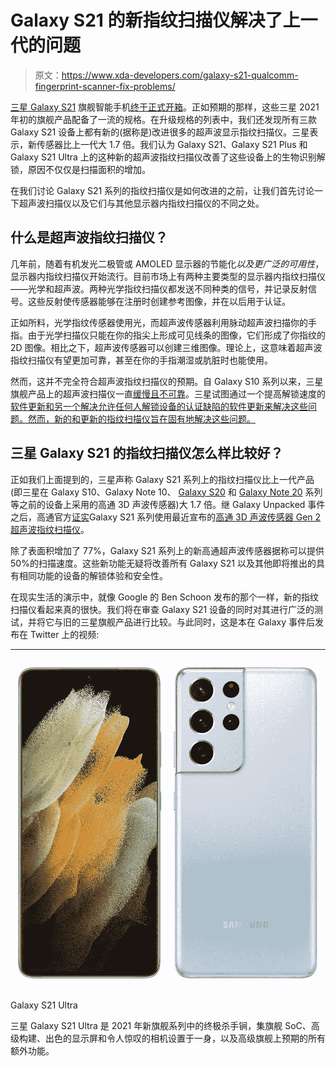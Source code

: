 # Galaxy S21 的新指纹扫描仪解决了上一代的问题

> 原文：<https://www.xda-developers.com/galaxy-s21-qualcomm-fingerprint-scanner-fix-problems/>

[三星 Galaxy S21](https://www.xda-developers.com/samsung-galaxy-s21/) 旗舰智能手机[终于正式开箱](https://www.xda-developers.com/samsung-galaxy-s21-plus-ultra-series-launch-exynos-2100-snapdragon-888/)。正如预期的那样，这些三星 2021 年初的旗舰产品配备了一流的规格。在升级规格的列表中，我们还发现所有三款 Galaxy S21 设备上都有新的(据称是)改进很多的超声波显示指纹扫描仪。三星表示，新传感器比上一代大 1.7 倍。我们认为 Galaxy S21、Galaxy S21 Plus 和 Galaxy S21 Ultra 上的这种新的超声波指纹扫描仪改善了这些设备上的生物识别解锁，原因不仅仅是扫描面积的增加。

在我们讨论 Galaxy S21 系列的指纹扫描仪是如何改进的之前，让我们首先讨论一下超声波扫描仪以及它们与其他显示器内指纹扫描仪的不同之处。

## 什么是超声波指纹扫描仪？

几年前，随着有机发光二极管或 AMOLED 显示器的节能化*以及更广泛的可用性*，显示器内指纹扫描仪开始流行。目前市场上有两种主要类型的显示器内指纹扫描仪——光学和超声波。两种光学指纹扫描仪都发送不同种类的信号，并记录反射信号。这些反射使传感器能够在注册时创建参考图像，并在以后用于认证。

正如所料，光学指纹传感器使用光，而超声波传感器利用脉动超声波扫描你的手指。由于光学扫描仪只能在你的指尖上形成可见线条的图像，它们形成了你指纹的 2D 图像。相比之下，超声波传感器可以创建三维图像。理论上，这意味着超声波指纹扫描仪有望更加可靠，甚至在你的手指潮湿或肮脏时也能使用。

然而，这并不完全符合超声波指纹扫描仪的预期。自 Galaxy S10 系列以来，三星旗舰产品上的超声波扫描仪一直[缓慢且不可靠](https://forum.xda-developers.com/t/how-to-make-your-s10-fingerprint-scanner-faster.4069921/)。三星试图通过一个提高解锁速度的[软件更新和另一个解决允许任何人解锁设备的](https://www.xda-developers.com/samsung-galaxy-s10-ultrasonic-fingerprint-update/)[认证缺陷的软件更新来解决这些问题。然而，新的和更新的指纹扫描仪旨在固有地解决这些问题。](https://www.xda-developers.com/samsung-will-fix-galaxy-s10-flaw-bypass-fingerprint-unlock/)

## 三星 Galaxy S21 的指纹扫描仪怎么样比较好？

正如我们上面提到的，三星声称 Galaxy S21 系列上的指纹扫描仪比上一代产品(即三星在 Galaxy S10、Galaxy Note 10、 [Galaxy S20](https://www.xda-developers.com/samsung-galaxy-s20-specs-features-pricing-availability/) 和 [Galaxy Note 20](https://www.xda-developers.com/samsung-galaxy-note-20/) 系列等之前的设备上采用的高通 3D 声波传感器)大 1.7 倍。继 Galaxy Unpacked 事件之后，高通官方[证实](https://www.qualcomm.com/news/releases/2021/01/14/qualcomms-latest-flagship-snapdragon-888-5g-mobile-platform-power-new#/company-8928:~:text=The%20Galaxy%20S21%20series%20also%20features,features%20of%20a%20user%E2%80%99s%20individual%20fingerprint.)Galaxy S21 系列使用最近宣布的[高通 3D 声波传感器 Gen 2 超声波指纹扫描仪](https://www.xda-developers.com/qualcomms-ultrasonic-fingerprint-scanner-1-7x-bigger-than-before/)。

除了表面积增加了 77%，Galaxy S21 系列上的新高通超声波传感器据称可以提供 50%的扫描速度。这些新功能无疑将改善所有 Galaxy S21 以及其他即将推出的具有相同功能的设备的解锁体验和安全性。

在现实生活的演示中，就像 Google 的 Ben Schoon 发布的那个一样，新的指纹扫描仪看起来真的很快。我们将在审查 Galaxy S21 设备的同时对其进行广泛的测试，并将它与旧的三星旗舰产品进行比较。与此同时，这是本在 Galaxy 事件后发布在 Twitter 上的视频:

* * *

 <picture>![The Galaxy S21 Ultra may be a year old, but it still holds up very well in 2022, offering a lot of the same things that make the Galaxy S22 Ultra great!](img/9cab2a06cf2c4cb925a491d9f8af64ee.png)</picture> 

Galaxy S21 Ultra

三星 Galaxy S21 Ultra 是 2021 年新旗舰系列中的终极杀手锏，集旗舰 SoC、高级构建、出色的显示屏和令人惊叹的相机设置于一身，以及高级旗舰上预期的所有额外功能。